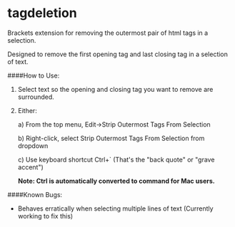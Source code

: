 # tagdeletion
Brackets extension for removing the outermost pair of html tags in a selection.

Designed to remove the first opening tag and last closing tag in a selection of text.

####How to Use:

1. Select text so the opening and closing tag you want to remove are surrounded.

2. Either:

    a) From the top menu, Edit->Strip Outermost Tags From Selection
    
    b) Right-click, select Strip Outermost Tags From Selection from dropdown
    
    c) Use keyboard shortcut Ctrl+` (That's the "back quote" or "grave accent")
    
    **Note: Ctrl is automatically converted to command for Mac users.**

####Known Bugs:
- Behaves erratically when selecting multiple lines of text (Currently working to fix this)
